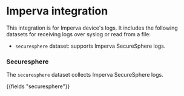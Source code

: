 # Imperva integration

This integration is for Imperva device's logs. It includes the following
datasets for receiving logs over syslog or read from a file:
- `securesphere` dataset: supports Imperva SecureSphere logs.

### Securesphere

The `securesphere` dataset collects Imperva SecureSphere logs.

{{fields "securesphere"}}